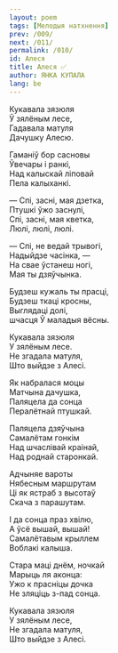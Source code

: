 ```yaml
---
layout: poem
tags: [Мелодыя натхнення]
prev: /009/
next: /011/
permalink: /010/
id: Алеся
title: Алеся ✅
author: ЯНКА КУПАЛА
lang: be
---
```


Кукавала зязюля  
Ў зялёным лесе,  
Гадавала матуля  
Дачушку Алесю.

Гаманіў бор сасновы  
Ўвечары і ранкі,  
Над калыскай ліповай  
Пела калыханкі.

— Спі, засні, мая дзетка,  
Птушкі ўжо заснулі,  
Спі, засні, мая кветка,  
Люлі, люлі, люлі.
    
— Спі, не ведай трывогі,  
Надыйдзе часінка, —  
На свае ўстанеш ногі,  
Мая ты дзяўчынка.
    

Будзеш кужаль ты прасці,  
Будзеш ткаці кросны,  
Выглядаці долі,  
шчасця Ў маладыя вёсны.

Кукавала зязюля  
У зялёным лесе.  
He згадала матуля,  
Што выйдзе з Алесі.

Як набралася моцы  
Матчына дачушка,  
Паляцела да сонца  
Пералётнай птушкай.

Паляцела дзяўчына  
Самалётам гонкім  
Над шчаслівай краінай,  
Над роднай старонкай.

Адчыняе вароты  
Нябесным маршрутам  
Ці як ястраб з высотаў  
Скача з парашутам.

I да сонца праз хвілю,  
А ўсё вышай, вышай!  
Самалётавым крыллем  
Воблакі калыша.

Стара маці днём, ночкай  
Марыць ля аконца:  
Ужо к прасніцы дочка  
He зляціць з-пад сонца.

Кукавала зязюля  
У зялёным лесе,  
He згадала матуля,  
Што выйдзе з Алесі.